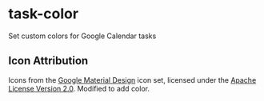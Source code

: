 # task-color

Set custom colors for Google Calendar tasks

## Icon Attribution

Icons from the [Google Material Design][material-design-icons] icon set,
licensed under the [Apache License Version 2.0][apache]. Modified to add color.

[apache]: https://www.apache.org/licenses/LICENSE-2.0.txt
[material-design-icons]: https://github.com/google/material-design-icons
